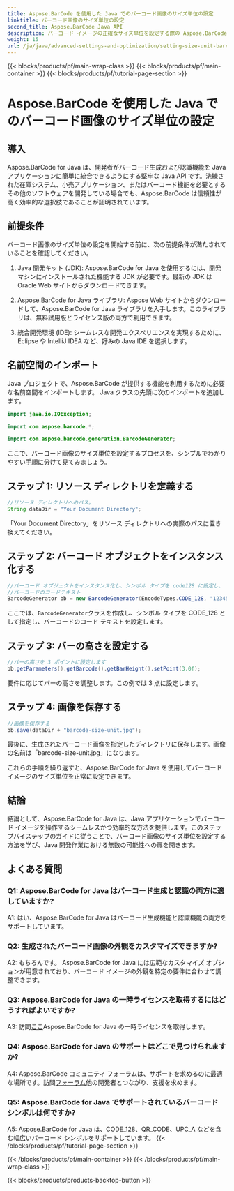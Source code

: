 ```yaml
---
title: Aspose.BarCode を使用した Java でのバーコード画像のサイズ単位の設定
linktitle: バーコード画像のサイズ単位の設定
second_title: Aspose.BarCode Java API
description: バーコード イメージの正確なサイズ単位を設定する際の Aspose.BarCode for Java の機能を体験してください。簡単な統合、堅牢なパフォーマンス、無限のカスタマイズの可能性。
weight: 15
url: /ja/java/advanced-settings-and-optimization/setting-size-unit-barcode-image/
---
```


{{< blocks/products/pf/main-wrap-class >}}
{{< blocks/products/pf/main-container >}}
{{< blocks/products/pf/tutorial-page-section >}}

# Aspose.BarCode を使用した Java でのバーコード画像のサイズ単位の設定

## 導入

Aspose.BarCode for Java は、開発者がバーコード生成および認識機能を Java アプリケーションに簡単に統合できるようにする堅牢な Java API です。洗練された在庫システム、小売アプリケーション、またはバーコード機能を必要とするその他のソフトウェアを開発している場合でも、Aspose.BarCode は信頼性が高く効率的な選択肢であることが証明されています。

## 前提条件

バーコード画像のサイズ単位の設定を開始する前に、次の前提条件が満たされていることを確認してください。

1. Java 開発キット (JDK): Aspose.BarCode for Java を使用するには、開発マシンにインストールされた機能する JDK が必要です。最新の JDK は Oracle Web サイトからダウンロードできます。

2. Aspose.BarCode for Java ライブラリ: Aspose Web サイトからダウンロードして、Aspose.BarCode for Java ライブラリを入手します。このライブラリは、無料試用版とライセンス版の両方で利用できます。

3. 統合開発環境 (IDE): シームレスな開発エクスペリエンスを実現するために、Eclipse や IntelliJ IDEA など、好みの Java IDE を選択します。

## 名前空間のインポート

Java プロジェクトで、Aspose.BarCode が提供する機能を利用するために必要な名前空間をインポートします。 Java クラスの先頭に次のインポートを追加します。

```java
import java.io.IOException;

import com.aspose.barcode.*;

import com.aspose.barcode.generation.BarcodeGenerator;
```


ここで、バーコード画像のサイズ単位を設定するプロセスを、シンプルでわかりやすい手順に分けて見てみましょう。

## ステップ 1: リソース ディレクトリを定義する

```java
//リソース ディレクトリへのパス。
String dataDir = "Your Document Directory";
```

「Your Document Directory」をリソース ディレクトリへの実際のパスに置き換えてください。

## ステップ 2: バーコード オブジェクトをインスタンス化する

```java
//バーコード オブジェクトをインスタンス化し、シンボル タイプを code128 に設定し、
//バーコードのコードテキスト
BarcodeGenerator bb = new BarcodeGenerator(EncodeTypes.CODE_128, "1234567");
```

ここでは、`BarcodeGenerator`クラスを作成し、シンボル タイプを CODE_128 として指定し、バーコードのコード テキストを設定します。

## ステップ 3: バーの高さを設定する

```java
//バーの高さを 3 ポイントに設定します
bb.getParameters().getBarcode().getBarHeight().setPoint(3.0f);
```

要件に応じてバーの高さを調整します。この例では 3 点に設定します。

## ステップ 4: 画像を保存する

```java
//画像を保存する
bb.save(dataDir + "barcode-size-unit.jpg");
```

最後に、生成されたバーコード画像を指定したディレクトリに保存します。画像の名前は「barcode-size-unit.jpg」になります。

これらの手順を繰り返すと、Aspose.BarCode for Java を使用してバーコード イメージのサイズ単位を正常に設定できます。

## 結論

結論として、Aspose.BarCode for Java は、Java アプリケーションでバーコード イメージを操作するシームレスかつ効率的な方法を提供します。このステップバイステップのガイドに従うことで、バーコード画像のサイズ単位を設定する方法を学び、Java 開発作業における無数の可能性への扉を開きます。

## よくある質問

### Q1: Aspose.BarCode for Java はバーコード生成と認識の両方に適していますか?

A1: はい、Aspose.BarCode for Java はバーコード生成機能と認識機能の両方をサポートしています。

### Q2: 生成されたバーコード画像の外観をカスタマイズできますか?

A2: もちろんです。 Aspose.BarCode for Java には広範なカスタマイズ オプションが用意されており、バーコード イメージの外観を特定の要件に合わせて調整できます。

### Q3: Aspose.BarCode for Java の一時ライセンスを取得するにはどうすればよいですか?

 A3: 訪問[ここ](https://purchase.aspose.com/temporary-license/)Aspose.BarCode for Java の一時ライセンスを取得します。

### Q4: Aspose.BarCode for Java のサポートはどこで見つけられますか?

 A4: Aspose.BarCode コミュニティ フォーラムは、サポートを求めるのに最適な場所です。訪問[フォーラム](https://forum.aspose.com/c/barcode/13)他の開発者とつながり、支援を求めます。

### Q5: Aspose.BarCode for Java でサポートされているバーコード シンボルは何ですか?

A5: Aspose.BarCode for Java は、CODE_128、QR_CODE、UPC_A などを含む幅広いバーコード シンボルをサポートしています。
{{< /blocks/products/pf/tutorial-page-section >}}

{{< /blocks/products/pf/main-container >}}
{{< /blocks/products/pf/main-wrap-class >}}

{{< blocks/products/products-backtop-button >}}
